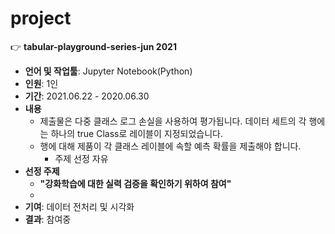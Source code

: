 # project

:point_right: **tabular-playground-series-jun 2021**  
- **언어 및 작업툴**: Jupyter Notebook(Python)
- **인원**: 1인  
- **기간**: 2021.06.22 - 2020.06.30  
- **내용**
  - 제출물은 다중 클래스 로그 손실을 사용하여 평가됩니다. 데이터 세트의 각 행에는 하나의 true Class로 레이블이 지정되었습니다.
  - 행에 대해 제품이 각 클래스 레이블에 속할 예측 확률을 제출해야 합니다.
    - 주제 선정 자유  
- **선정 주제**
  - **"강화학습에 대한 실력 검증을 확인하기 위하여 참여"**  
  -   
- **기여**: 데이터 전처리 및 시각화  
- **결과**: 참여중

<br>
